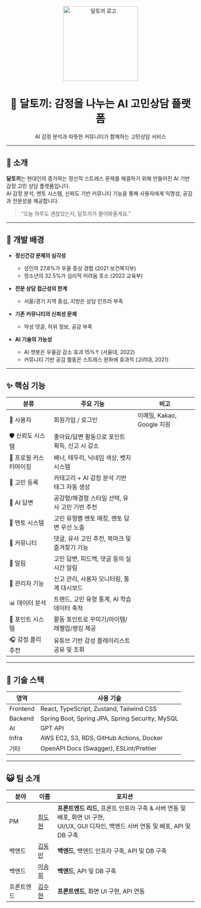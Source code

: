 <div align="center">
  <img src="https://avatars.githubusercontent.com/u/202031785?s=200&v=4" alt="달토끼 로고" width="200"/>
  <h1>🌙 달토끼: 감정을 나누는 AI 고민상담 플랫폼</h1>
  <p>AI 감정 분석과 따뜻한 커뮤니티가 함께하는 고민상담 서비스</p>
</div>

---

## 📌 소개

**달토끼**는 현대인의 증가하는 정신적 스트레스 문제를 해결하기 위해 만들어진 AI 기반 감정 고민 상담 플랫폼입니다.  
AI 감정 분석, 멘토 시스템, 신뢰도 기반 커뮤니티 기능을 통해 사용자에게 익명성, 공감과 전문성을 제공합니다.

> “오늘 하루도 괜찮았는지, 달토끼가 물어봐줄게요.”

---

## 👀 개발 배경

- **정신건강 문제의 심각성**  
  - 성인의 27.8%가 우울 증상 경험 (2021 보건복지부)
  - 청소년의 32.5%가 심리적 어려움 호소 (2022 교육부)

- **전문 상담 접근성의 한계**  
  - 서울/경기 지역 중심, 지방은 상담 인프라 부족

- **기존 커뮤니티의 신뢰성 문제**  
  - 악성 댓글, 허위 정보, 공감 부족

- **AI 기술의 가능성**  
  - AI 챗봇은 우울감 감소 효과 15%↑ (서울대, 2022)
  - 커뮤니티 기반 공감 활동은 스트레스 완화에 효과적 (고려대, 2021)

---

## ✨ 핵심 기능

| 분류 | 주요 기능 | 비고 |
|------|----------|------|
| 🧑 사용자 | 회원가입 / 로그인 | 이메일, Kakao, Google 지원 |
| 🛡️ 신뢰도 시스템 | 좋아요/답변 활동으로 포인트 획득, 신고 시 감소 |
| 🧍 프로필 커스터마이징 | 배너, 테두리, 닉네임 색상, 뱃지 시스템 |
| 🧠 고민 등록 | 카테고리 + AI 감정 분석 기반 태그 자동 생성 |
| 🤖 AI 답변 | 공감형/해결형 스타일 선택, 유사 고민 기반 추천 |
| 🧓 멘토 시스템 | 고민 유형별 멘토 매칭, 멘토 답변 우선 노출 |
| 💬 커뮤니티 | 댓글, 유사 고민 추천, 북마크 및 즐겨찾기 기능 |
| 🔔 알림 | 고민 답변, 피드백, 댓글 등의 실시간 알림 |
| 🧰 관리자 기능 | 신고 관리, 사용자 모니터링, 통계 대시보드 |
| 📊 데이터 분석 | 트렌드, 고민 유형 통계, AI 학습 데이터 축적 |
| 🎁 포인트 시스템 | 활동 포인트로 꾸미기/아이템/레벨업/랭킹 제공 |
| 🎧 감정 플리 추천 | 유튜브 기반 감성 플레이리스트 공유 및 조회 |

---

## 🧪 기술 스택

| 영역 | 사용 기술 |
|------|-----------|
| Frontend | React, TypeScript, Zustand, Tailwind CSS |
| Backend | Spring Boot, Spring JPA, Spring Security, MySQL |
| AI | GPT API |
| Infra | AWS EC2, S3, RDS, GitHub Actions, Docker |
| 기타 | OpenAPI Docs (Swagger), ESLint/Prettier |

---

## 😺 팀 소개
| **분야** | **이름** | **포지션** |
| --- | --- | --- |
| PM | <a href="https://github.com/dohy-eon">최도현</a>  | **프론트엔드 리드**, 프론트 인프라 구축 & 서버 연동 및 배포, 화면 UI 구현, <br> UI/UX, GUI 디자인, 백엔드 서버 연동 및 배포, API 및 DB 구축 |
| 백엔드 | <a href="https://github.com/Vloeiolzlr">김동민</a>  | **백엔드**, 백엔드 인프라 구축, API 및 DB 구축 |
| 백엔드 | <a href="https://github.com/lsho2">이승회</a>  | **백엔드**, API 및 DB 구축 |
| 프론트엔드 | <a href="https://github.com/sooh329">김수현</a>  | **프론트엔드**, 화면 UI 구현, API 연동 |
